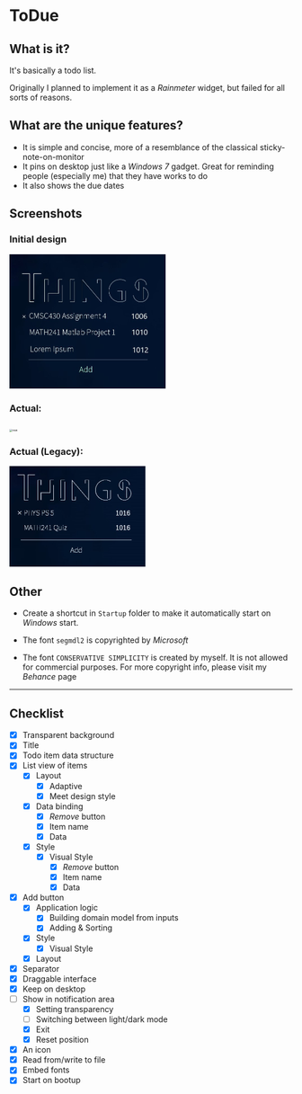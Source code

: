 # ToDue

## What is it?

It's basically a todo list. 

Originally I planned to implement it as a *Rainmeter* widget, but failed for all sorts of reasons. 

## What are the unique features?

- It is simple and concise, more of a resemblance of the classical sticky-note-on-monitor
- It pins on desktop just like a *Windows 7* gadget. Great for reminding people (especially me) that they have works to do
- It also shows the due dates

## Screenshots

### Initial design

<img src="design.jpg" alt="design" style="zoom:50%;" />

### Actual:

<img src="C:\Users\yisha\source\repos\ToDue\new.png" alt="new" style="zoom:33%;" />

### Actual (Legacy):

<img src="actual.jpg" alt="actual" style="zoom:50%;" />

## Other

- Create a shortcut in `Startup` folder to make it automatically start on *Windows* start. 

- The font `segmdl2` is copyrighted by *Microsoft*

- The font `CONSERVATIVE SIMPLICITY` is created by myself. It is not allowed for commercial purposes. For more copyright info, please visit my *Behance* page

---

## Checklist

- [x] Transparent background
- [x] Title
- [x] Todo item data structure
- [x] List view of items
    - [x] Layout
        - [x] Adaptive
        - [x] Meet design style
    - [x] Data binding
        - [x] *Remove* button
        - [x] Item name
        - [x] Data
    - [x] Style
        - [x] Visual Style
            - [x] *Remove* button
            - [x] Item name
            - [x] Data
- [x] Add button
    - [x] Application logic
        - [x] Building domain model from inputs
        - [x] Adding & Sorting
    - [x] Style
        - [x] Visual Style
    - [x] Layout
- [x] Separator
- [x] Draggable interface
- [x] Keep on desktop
- [ ] Show in notification area
    - [x] Setting transparency
    - [ ] Switching between light/dark mode
    - [x] Exit
    - [x] Reset position
- [x] An icon
- [x] Read from/write to file
- [x] Embed fonts
- [x] Start on bootup